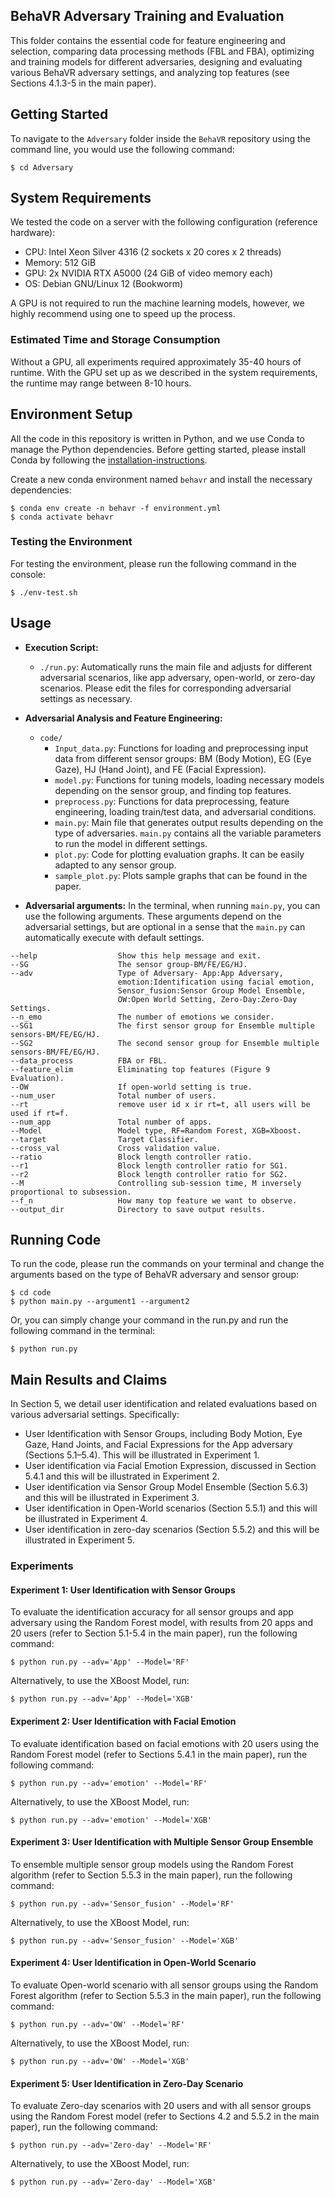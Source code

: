 
## BehaVR Adversary Training and Evaluation

This folder contains the essential code for feature engineering and selection, comparing data processing methods (FBL and FBA), optimizing and training models for different adversaries, designing and evaluating various BehaVR adversary settings, and analyzing top features (see Sections 4.1.3-5 in the main paper).


## Getting Started
To navigate to the `Adversary` folder inside the `BehaVR` repository using the command line, you would use the following command:

```console
$ cd Adversary
```

## System Requirements
We tested the code on a server with the following configuration (reference hardware):

- CPU: Intel Xeon Silver 4316 (2 sockets x 20 cores x 2 threads)
- Memory: 512 GiB
- GPU: 2x NVIDIA RTX A5000 (24 GiB of video memory each)
- OS: Debian GNU/Linux 12 (Bookworm)

A GPU is not required to run the machine learning models, however, we highly recommend using one to speed up the process.

### Estimated Time and Storage Consumption

Without a GPU, all experiments required approximately 35-40 hours of runtime. With the GPU set up as we described in the system requirements, the runtime may range between 8-10 hours.



## Environment Setup

All the code in this repository is written in Python, and we use Conda to manage the Python dependencies.
Before getting started, please install Conda by following the [installation-instructions](https://conda.io/projects/conda/en/latest/user-guide/install/linux.html).

Create a new conda environment named `behavr` and install the necessary dependencies: 

```console
$ conda env create -n behavr -f environment.yml
$ conda activate behavr
```

### Testing the Environment 
For testing the environment, please run the following command in the console: 
```console
$ ./env-test.sh
```

## Usage

- **Execution Script:**
  - `./run.py`: Automatically runs the main file and adjusts for different adversarial scenarios, like app adversary, open-world, or zero-day scenarios. Please edit the files for corresponding adversarial settings as necessary.

- **Adversarial Analysis and Feature Engineering:**
  - `code/`
    - `Input_data.py`: Functions for loading and preprocessing input data from different sensor groups: BM (Body Motion), EG (Eye Gaze), HJ (Hand Joint), and FE (Facial Expression).
    - `model.py`: Functions for tuning models, loading necessary models depending on the sensor group, and finding top features.
    - `preprocess.py`: Functions for data preprocessing, feature engineering, loading train/test data, and adversarial conditions.
    - `main.py`: Main file that generates output results depending on the type of adversaries. `main.py` contains all the variable parameters to run the model in different settings.
    - `plot.py`: Code for plotting evaluation graphs. It can be easily adapted to any sensor group.
    - `sample_plot.py`: Plots sample graphs that can be found in the paper.


- **Adversarial arguments:**
In the terminal, when running `main.py`, you can use the following arguments. These arguments depend on the adversarial settings, but are optional in a sense that the `main.py` can automatically execute with default settings.

```
--help                  Show this help message and exit.
--SG                    The sensor group-BM/FE/EG/HJ.
--adv                   Type of Adversary- App:App Adversary, 
                        emotion:Identification using facial emotion, 
                        Sensor_fusion:Sensor Group Model Ensemble, 
                        OW:Open World Setting, Zero-Day:Zero-Day Settings.
--n_emo                 The number of emotions we consider.
--SG1                   The first sensor group for Ensemble multiple sensors-BM/FE/EG/HJ.
--SG2                   The second sensor group for Ensemble multiple sensors-BM/FE/EG/HJ.
--data_process          FBA or FBL.
--feature_elim          Eliminating top features (Figure 9 Evaluation).   
--OW                    If open-world setting is true.
--num_user              Total number of users.
--rt                    remove user id x ir rt=t, all users will be used if rt=f.
--num_app               Total number of apps.
--Model                 Model type, RF=Random Forest, XGB=Xboost.
--target                Target Classifier.
--cross_val             Cross validation value.
--ratio                 Block length controller ratio.
--r1                    Block length controller ratio for SG1.
--r2                    Block length controller ratio for SG2.
--M                     Controlling sub-session time, M inversely proportional to subsession.
--f_n                   How many top feature we want to observe.
--output_dir            Directory to save output results.

```
## Running Code
To run the code, please run the commands on your terminal and change the arguments based on the type of BehaVR adversary and sensor group:

```console
$ cd code
$ python main.py --argument1 --argument2
```
Or, you can simply change your command in the run.py and run the following command in the terminal:

```console
$ python run.py
```

## Main Results and Claims

In Section 5, we detail user identification and related evaluations based on various adversarial settings. Specifically:

- User Identification with Sensor Groups, including Body Motion, Eye Gaze, Hand Joints, and Facial Expressions for the App adversary (Sections 5.1–5.4). This will be illustrated in Experiment 1.
- User identification via Facial Emotion Expression, discussed in Section 5.4.1 and this will be illustrated in Experiment 2.
- User identification via Sensor Group Model Ensemble (Section 5.6.3) and this will be illustrated in Experiment 3. 
- User identification in Open-World scenarios (Section 5.5.1) and this will be illustrated in Experiment 4.
- User identification in zero-day scenarios (Section 5.5.2) and this will be illustrated in Experiment 5.

### Experiments 

#### Experiment 1: User Identification with Sensor Groups
To evaluate the identification accuracy for all sensor groups and app adversary using the Random Forest model, with results from 20 apps and 20 users (refer to Section 5.1-5.4 in the main paper), run the following command:

```console
$ python run.py --adv='App' --Model='RF'
```
Alternatively, to use the XBoost Model, run:

```console
$ python run.py --adv='App' --Model='XGB'
```

#### Experiment 2: User Identification with Facial Emotion
To evaluate identification based on facial emotions with 20 users using the Random Forest model (refer to Sections 5.4.1 in the main paper), run the following command:

```console
$ python run.py --adv='emotion' --Model='RF'
```
Alternatively, to use the XBoost Model, run:

```console
$ python run.py --adv='emotion' --Model='XGB'
```

#### Experiment 3: User Identification with Multiple Sensor Group Ensemble
To ensemble multiple sensor group models using the Random Forest algorithm (refer to Section 5.5.3 in the main paper), run the following command: 

```console
$ python run.py --adv='Sensor_fusion' --Model='RF'
```
Alternatively, to use the XBoost Model, run:

```console
$ python run.py --adv='Sensor_fusion' --Model='XGB'
```

#### Experiment 4: User Identification in Open-World Scenario
To evaluate Open-world scenario with all sensor groups using the Random Forest algorithm (refer to Section 5.5.3 in the main paper), run the following command: 

```console
$ python run.py --adv='OW' --Model='RF'
```
Alternatively, to use the XBoost Model, run:

```console
$ python run.py --adv='OW' --Model='XGB'
```


#### Experiment 5: User Identification in Zero-Day Scenario
To evaluate Zero-day scenarios with 20 users and with all sensor groups using the Random Forest model (refer to Sections 4.2 and 5.5.2 in the main paper), run the following command:

```console
$ python run.py --adv='Zero-day' --Model='RF'
```
Alternatively, to use the XBoost Model, run:

```console
$ python run.py --adv='Zero-day' --Model='XGB'
```
